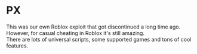 # PX   
This was our own Roblox exploit that got discontinued a long time ago.   
However, for casual cheating in Roblox it's still amazing.  
There are lots of universal scripts, some supported games and tons of cool features.      
